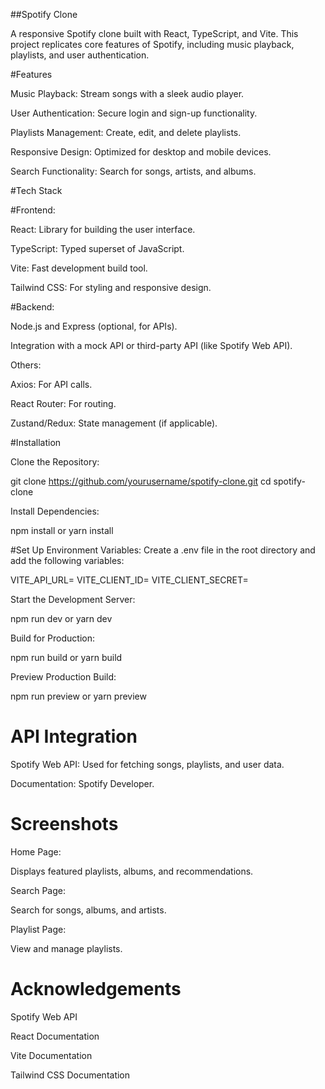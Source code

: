 ##Spotify Clone

A responsive Spotify clone built with React, TypeScript, and Vite. This project replicates core features of Spotify, including music playback, playlists, and user authentication.

#Features

Music Playback: Stream songs with a sleek audio player.

User Authentication: Secure login and sign-up functionality.

Playlists Management: Create, edit, and delete playlists.

Responsive Design: Optimized for desktop and mobile devices.

Search Functionality: Search for songs, artists, and albums.

#Tech Stack

#Frontend:

React: Library for building the user interface.

TypeScript: Typed superset of JavaScript.

Vite: Fast development build tool.

Tailwind CSS: For styling and responsive design.

#Backend:

Node.js and Express (optional, for APIs).

Integration with a mock API or third-party API (like Spotify Web API).

Others:

Axios: For API calls.

React Router: For routing.

Zustand/Redux: State management (if applicable).

#Installation

Clone the Repository:

git clone https://github.com/yourusername/spotify-clone.git
cd spotify-clone

Install Dependencies:

npm install
 or
yarn install

#Set Up Environment Variables:
Create a .env file in the root directory and add the following variables:

VITE_API_URL=<your-api-url>
VITE_CLIENT_ID=<spotify-client-id>
VITE_CLIENT_SECRET=<spotify-client-secret>

Start the Development Server:

npm run dev  or
yarn dev

Build for Production:

npm run build
or
yarn build

Preview Production Build:

npm run preview
or
yarn preview


# API Integration

Spotify Web API: Used for fetching songs, playlists, and user data.

Documentation: Spotify Developer.

# Screenshots

Home Page:

Displays featured playlists, albums, and recommendations.

Search Page:

Search for songs, albums, and artists.

Playlist Page:

View and manage playlists.


# Acknowledgements

Spotify Web API

React Documentation

Vite Documentation

Tailwind CSS Documentation
